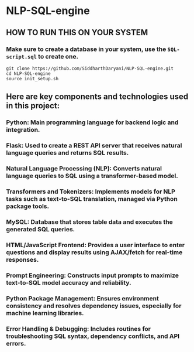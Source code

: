 # NLP-SQL-engine

## HOW TO RUN THIS ON YOUR SYSTEM
### Make sure to create a database in your system, use the `SQL-script.sql` to create one.
```console
git clone https://github.com/SiddharthDaryani/NLP-SQL-engine.git
cd NLP-SQL-engine
source init_setup.sh
```
## Here are key components and technologies used in this project:

### Python: Main programming language for backend logic and integration.

### Flask: Used to create a REST API server that receives natural language queries and returns SQL results.

### Natural Language Processing (NLP): Converts natural language queries to SQL using a transformer-based model.

### Transformers and Tokenizers: Implements models for NLP tasks such as text-to-SQL translation, managed via Python package tools.

### MySQL: Database that stores table data and executes the generated SQL queries.

### HTML/JavaScript Frontend: Provides a user interface to enter questions and display results using AJAX/fetch for real-time responses.

### Prompt Engineering: Constructs input prompts to maximize text-to-SQL model accuracy and reliability.

### Python Package Management: Ensures environment consistency and resolves dependency issues, especially for machine learning libraries.

### Error Handling & Debugging: Includes routines for troubleshooting SQL syntax, dependency conflicts, and API errors.